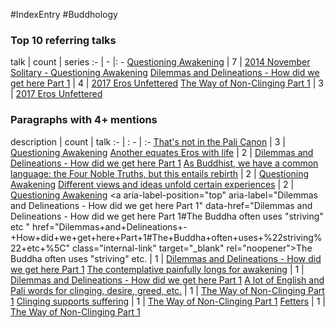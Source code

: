 #IndexEntry #Buddhology

### Top 10 referring talks
talk | count | series
:- | - |: -
<a data-href="Questioning Awakening" href="Questioning+Awakening" class="internal-link" target="_blank" rel="noopener">Questioning Awakening</a> | 7 | <a data-href="2014 November Solitary - Questioning Awakening" href="2014+November+Solitary+-+Questioning+Awakening" class="internal-link" target="_blank" rel="noopener">2014 November Solitary - Questioning Awakening</a>
<a data-href="Dilemmas and Delineations - How did we get here Part 1" href="Dilemmas+and+Delineations+-+How+did+we+get+here+Part+1" class="internal-link" target="_blank" rel="noopener">Dilemmas and Delineations - How did we get here Part 1</a> | 4 | <a data-href="2017 Eros Unfettered" href="2017+Eros+Unfettered" class="internal-link" target="_blank" rel="noopener">2017 Eros Unfettered</a>
<a data-href="The Way of Non-Clinging Part 1" href="The+Way+of+Non-Clinging+Part+1" class="internal-link" target="_blank" rel="noopener">The Way of Non-Clinging Part 1</a> | 3 | <a data-href="2017 Eros Unfettered" href="2017+Eros+Unfettered" class="internal-link" target="_blank" rel="noopener">2017 Eros Unfettered</a>

### Paragraphs with 4+ mentions
description | count | talk
:- | : - | :-
<a aria-label-position="top" aria-label="Questioning Awakening" data-href="Questioning Awakening#That's not in the Pali Canon\" href="Questioning+Awakening#That%27s+not+in+the+Pali+Canon%5C" class="internal-link" target="_blank" rel="noopener">That&#x27;s not in the Pali Canon</a> | 3 | <a data-href="Questioning Awakening" href="Questioning+Awakening" class="internal-link" target="_blank" rel="noopener">Questioning Awakening</a>
<a aria-label-position="top" aria-label="Dilemmas and Delineations - How did we get here Part 1" data-href="Dilemmas and Delineations - How did we get here Part 1#Another equates Eros with life\" href="Dilemmas+and+Delineations+-+How+did+we+get+here+Part+1#Another+equates+Eros+with+life%5C" class="internal-link" target="_blank" rel="noopener">Another equates Eros with life</a> | 2 | <a data-href="Dilemmas and Delineations - How did we get here Part 1" href="Dilemmas+and+Delineations+-+How+did+we+get+here+Part+1" class="internal-link" target="_blank" rel="noopener">Dilemmas and Delineations - How did we get here Part 1</a>
<a aria-label-position="top" aria-label="Questioning Awakening" data-href="Questioning Awakening#As Buddhist we have a common language the Four Noble Truths but this entails rebirth\" href="Questioning+Awakening#As+Buddhist+we+have+a+common+language+the+Four+Noble+Truths+but+this+entails+rebirth%5C" class="internal-link" target="_blank" rel="noopener">As Buddhist, we have a common language: the Four Noble Truths, but this entails rebirth</a> | 2 | <a data-href="Questioning Awakening" href="Questioning+Awakening" class="internal-link" target="_blank" rel="noopener">Questioning Awakening</a>
<a aria-label-position="top" aria-label="Questioning Awakening" data-href="Questioning Awakening#Different views and ideas unfold certain experiences\" href="Questioning+Awakening#Different+views+and+ideas+unfold+certain+experiences%5C" class="internal-link" target="_blank" rel="noopener">Different views and ideas unfold certain experiences</a> | 2 | <a data-href="Questioning Awakening" href="Questioning+Awakening" class="internal-link" target="_blank" rel="noopener">Questioning Awakening</a>
<a aria-label-position="top" aria-label="Dilemmas and Delineations - How did we get here Part 1" data-href="Dilemmas and Delineations - How did we get here Part 1#The Buddha often uses "striving" etc \" href="Dilemmas+and+Delineations+-+How+did+we+get+here+Part+1#The+Buddha+often+uses+%22striving%22+etc+%5C" class="internal-link" target="_blank" rel="noopener">The Buddha often uses &quot;striving&quot; etc.</a> | 1 | <a data-href="Dilemmas and Delineations - How did we get here Part 1" href="Dilemmas+and+Delineations+-+How+did+we+get+here+Part+1" class="internal-link" target="_blank" rel="noopener">Dilemmas and Delineations - How did we get here Part 1</a>
<a aria-label-position="top" aria-label="Dilemmas and Delineations - How did we get here Part 1" data-href="Dilemmas and Delineations - How did we get here Part 1#The contemplative painfully longs for awakening\" href="Dilemmas+and+Delineations+-+How+did+we+get+here+Part+1#The+contemplative+painfully+longs+for+awakening%5C" class="internal-link" target="_blank" rel="noopener">The contemplative painfully longs for awakening</a> | 1 | <a data-href="Dilemmas and Delineations - How did we get here Part 1" href="Dilemmas+and+Delineations+-+How+did+we+get+here+Part+1" class="internal-link" target="_blank" rel="noopener">Dilemmas and Delineations - How did we get here Part 1</a>
<a aria-label-position="top" aria-label="The Way of Non-Clinging Part 1" data-href="The Way of Non-Clinging Part 1#A lot of English and Pali words for clinging desire greed etc \" href="The+Way+of+Non-Clinging+Part+1#A+lot+of+English+and+Pali+words+for+clinging+desire+greed+etc+%5C" class="internal-link" target="_blank" rel="noopener">A lot of English and Pali words for clinging, desire, greed, etc.</a> | 1 | <a data-href="The Way of Non-Clinging Part 1" href="The+Way+of+Non-Clinging+Part+1" class="internal-link" target="_blank" rel="noopener">The Way of Non-Clinging Part 1</a>
<a aria-label-position="top" aria-label="The Way of Non-Clinging Part 1" data-href="The Way of Non-Clinging Part 1#Clinging supports suffering\" href="The+Way+of+Non-Clinging+Part+1#Clinging+supports+suffering%5C" class="internal-link" target="_blank" rel="noopener">Clinging supports suffering</a> | 1 | <a data-href="The Way of Non-Clinging Part 1" href="The+Way+of+Non-Clinging+Part+1" class="internal-link" target="_blank" rel="noopener">The Way of Non-Clinging Part 1</a>
<a aria-label-position="top" aria-label="The Way of Non-Clinging Part 1" data-href="The Way of Non-Clinging Part 1#Fetters\" href="The+Way+of+Non-Clinging+Part+1#Fetters%5C" class="internal-link" target="_blank" rel="noopener">Fetters</a> | 1 | <a data-href="The Way of Non-Clinging Part 1" href="The+Way+of+Non-Clinging+Part+1" class="internal-link" target="_blank" rel="noopener">The Way of Non-Clinging Part 1</a>

